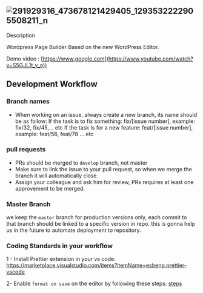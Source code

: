 
## ![291929316_473678121429405_1293532222905508211_n](https://github.com/bilouStrike/blockypqge/assets/12693924/38b13c3e-0984-4e38-ab60-74541228a7a6)
Description

Wordpress Page Builder Based on the new WordPress Editor.

Demo video : [https://www.google.com](https://www.youtube.com/watch?v=S5GJL1t_y_o))

## Development Workflow

### Branch names

-   When working on an issue, always create a new branch, its name should be as follow:
    If the task is to fix something: fix/[issue number], example: fix/32, fix/45,... etc
    If the task is for a new feature: feat/[issue number], example: feat/56, feat/78 ... etc

### pull requests

-   PRs should be merged to `develop` branch, not master
-   Make sure to link the issue to your pull request, so when we merge the branch it will automatically close.
-   Assign your colleague and ask him for review, PRs requires at least one approvement to be merged.

### Master Branch

we keep the `master` branch for production versions only, each commit to that branch should be linked to a specific version in repo.
this is gonna help us in the future to automate deployment to repository.

### Coding Standards in your workflow

1 - Install Prettier extension in your vs code: https://marketplace.visualstudio.com/items?itemName=esbenp.prettier-vscode

2- Enable `format on save` on the editor by following these steps: [steps](https://stackoverflow.com/questions/39494277/how-do-you-format-code-on-save-in-vs-code#answer-54665086)
